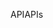 <span data-ttu-id="6aca7-101">API</span><span class="sxs-lookup"><span data-stu-id="6aca7-101">APIs</span></span>